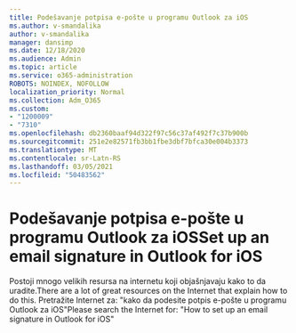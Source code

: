 ```yaml
---
title: Podešavanje potpisa e-pošte u programu Outlook za iOS
ms.author: v-smandalika
author: v-smandalika
manager: dansimp
ms.date: 12/18/2020
ms.audience: Admin
ms.topic: article
ms.service: o365-administration
ROBOTS: NOINDEX, NOFOLLOW
localization_priority: Normal
ms.collection: Adm_O365
ms.custom:
- "1200009"
- "7310"
ms.openlocfilehash: db2360baaf94d322f97c56c37af492f7c37b900b
ms.sourcegitcommit: 251e2e82571fb3bb1fbe3dbf7bfca30e004b3373
ms.translationtype: MT
ms.contentlocale: sr-Latn-RS
ms.lasthandoff: 03/05/2021
ms.locfileid: "50483562"
---
```

# <a name="set-up-an-email-signature-in-outlook-for-ios"></a><span data-ttu-id="20ffa-102">Podešavanje potpisa e-pošte u programu Outlook za iOS</span><span class="sxs-lookup"><span data-stu-id="20ffa-102">Set up an email signature in Outlook for iOS</span></span>

<span data-ttu-id="20ffa-103">Postoji mnogo velikih resursa na internetu koji objašnjavaju kako to da uradite.</span><span class="sxs-lookup"><span data-stu-id="20ffa-103">There are a lot of great resources on the Internet that explain how to do this.</span></span> <span data-ttu-id="20ffa-104">Pretražite Internet za: "kako da podesite potpis e-pošte u programu Outlook za iOS"</span><span class="sxs-lookup"><span data-stu-id="20ffa-104">Please search the Internet for: "How to set up an email signature in Outlook for iOS"</span></span>